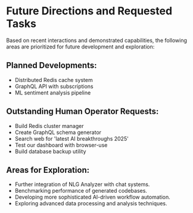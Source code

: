 # Future Directions and Requested Tasks

Based on recent interactions and demonstrated capabilities, the following areas are prioritized for future development and exploration:

## Planned Developments:
- Distributed Redis cache system
- GraphQL API with subscriptions
- ML sentiment analysis pipeline

## Outstanding Human Operator Requests:
- Build Redis cluster manager
- Create GraphQL schema generator
- Search web for 'latest AI breakthroughs 2025'
- Test our dashboard with browser-use
- Build database backup utility

## Areas for Exploration:
- Further integration of NLG Analyzer with chat systems.
- Benchmarking performance of generated codebases.
- Developing more sophisticated AI-driven workflow automation.
- Exploring advanced data processing and analysis techniques.
